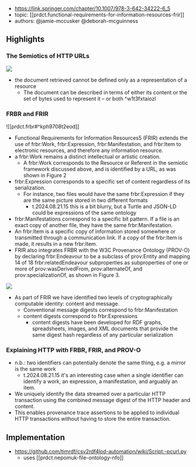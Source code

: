 
- https://link.springer.com/chapter/10.1007/978-3-642-34222-6_5
- topic: [[prdct.functional-requirements-for-information-resources-frir]]
- authors: @jamie-mccusker @deborah-mcguinness


## Highlights

### The Semiotics of HTTP URLs

![](/assets/images/2024-08-21-12-51-39.png)

-  the document retrieved cannot be defined only as a representation of a resource
   -  The document can be described in terms of either its content or the set of bytes used to represent it – or both ^w1t3fxtaiozl
   
### FRBR and FRIR

![[prdct.frbr#^kph9708t2eod]]

- Functional Requirements for Information Resources5 (FRIR) extends the use of frbr:Work, frbr:Expression, frbr:Manifestation, and frbr:Item to electronic resources, and therefore any information resource. 
- a frbr:Work remains a distinct intellectual or artistic creation. 
  - A frbr:Work corresponds to the Resource or Referent in the semiotic framework discussed above, and is identified by a URL, as was shown in Figure 2
- frbr:Expression corresponds to a specific set of content regardless of its serialization.
  - For instance, two files would have the same frbr:Expression if they are the same picture stored in two different formats
    - t.2024.08.21.15 this is a bit blurry, but a Turtle and JSON-LD could be expressions of the same ontology
- frbr:Manifestations correspond to a specific bit pattern. If a file is an exact copy of another file, they have the same frbr:Manifestation.
- An frbr:Item is a specific copy of information stored somewhere or transmitted through a communication link. If a copy of the frbr:Item is made, it results in a new frbr:Item.
- FRIR also integrates FRBR with the W3C Provenance Ontology (PROV-O) by declaring frbr:Endeavour to be a subclass of prov:Entity and mapping 14 of 18 frbr:relatedEndeavour subproperties as subproperties of one or more of prov:wasDerivedFrom, prov:alternateOf, and prov:specializationOf, as shown in Figure 3.

![](/assets/images/2024-08-21-12-56-17.png)

- As part of FRIR we have identified two levels of cryptographically computable identity: content and message.
  - Conventional message digests correspond to frbr:Manifestation
  - content digests correspond to frbr:Expressions
    - content digests have been developed for RDF graphs, spreadsheets, images, and XML documents that provide the same digest hash regardless of any particular serialization

### Explaining HTTP with FRBR, FRIR, and PROV-O

- n.b.: two identifiers can potentially denote the same thing, e.g. a mirror is the same work
  - t.2024.08.21.15 it's an interesting case when a single identifier can identify a work, an expression, a manifestation, and arguably an item.
- We uniquely identify the data streamed over a particular HTTP transaction using the combined message digest of the HTTP header and content.
- This enables provenance trace assertions to be applied to individual HTTP transactions without having to store the entire transaction.

## Implementation

- https://github.com/timrdf/csv2rdf4lod-automation/wiki/Script:-pcurl.py
  - uses [[prdct.nepomuk-file-ontology-nfo]]
